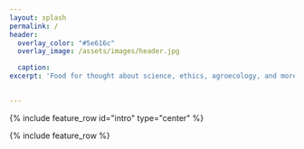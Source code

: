 ```yaml
---
layout: splash
permalink: /
header:
  overlay_color: "#5e616c"
  overlay_image: /assets/images/header.jpg

  caption:
excerpt: 'Food for thought about science, ethics, agroecology, and more.'   
  

---
```



{% include feature_row id="intro" type="center" %}

{% include feature_row %}


